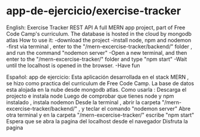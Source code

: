 # app-de-ejercicio/exercise-tracker

English:
Exercise Tracker REST API
A full MERN app project, part of Free Code Camp's curriculum.
The database is hosted in the cloud by mongodb atlas 
How to use it: 
-download the project
-install node, npm and nodemon
-first via terminal , enter to the "/mern-excercise-tracker/backend/" folder , and run the command "nodemon server"
-Open a new terminal, and then enter to the "/mern-excercise-tracker/" folder and type "npm start"
-Wait until the localhost is opened in the browser.
-Have fun 


Español:
app de ejercicio:
Esta aplicación desarrollada en el stack MERN , se hizo como practica del curriculum de Free Code Camp.
La base de datos esta alojada en la nube desde mongodb atlas.
Como usarla : 
    Descarga el projecto e instala node
    Luego de comprobar que tienes node y npm instalado , instala nodemon
    Desde la terminal , abrir la carpeta "/mern-excercise-tracker/backend/" , y teclar el comando "nodemon server"
    Abre otra terminal y en la carpeta "/mern-excercise-tracker/" escribe "npm start"
    Espera que se abra la pagina del localhost desde el navegador
    Disfruta la pagina
